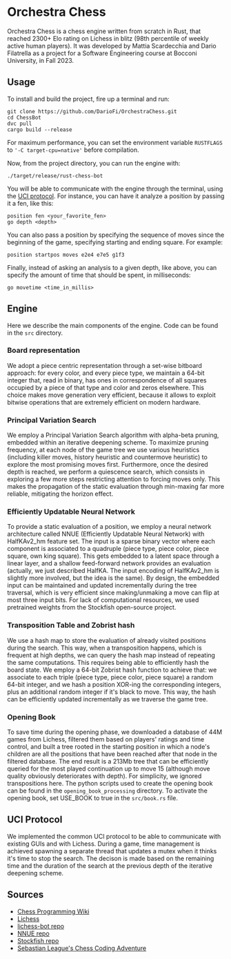 # Orchestra Chess

Orchestra Chess is a chess engine written from scratch in Rust, that reached 2300+ Elo rating on Lichess in blitz (98th percentile of weekly active human players). It was developed by Mattia Scardecchia and Dario Filatrella as a project for a Software Engineering course at Bocconi University, in Fall 2023.

## Usage

To install and build the project, fire up a terminal and run:
```
git clone https://github.com/DarioFi/OrchestraChess.git
cd ChessBot
dvc pull
cargo build --release
```
For maximum performance, you can set the environment variable ```RUSTFLAGS``` to ```'-C target-cpu=native'``` before compilation.

Now, from the project directory, you can run the engine with:
```
./target/release/rust-chess-bot
```
You will be able to communicate with the engine through the terminal, using the [UCI protocol](https://www.wbec-ridderkerk.nl/html/UCIProtocol.html). For instance, you can have it analyze a position by passing it a fen, like this:
```
position fen <your_favorite_fen>
go depth <depth>
```
You can also pass a position by specifying the sequence of moves since the beginning of the game, specifying starting and ending square. For example:
```
position startpos moves e2e4 e7e5 g1f3
```
Finally, instead of asking an analysis to a given depth, like above, you can specify the amount of time that should be spent, in milliseconds:
```
go movetime <time_in_millis>
```

## Engine

Here we describe the main components of the engine. Code can be found in the `src` directory.

### Board representation

We adopt a piece centric representation through a set-wise bitboard approach: for every color, and every piece type, we maintain a 64-bit integer that, read in binary, has ones in correspondence of all squares occupied by a piece of that type and color and zeros elsewhere. 
This choice makes move generation very efficient, because it allows to exploit bitwise operations that are extremely efficient on modern hardware.

### Principal Variation Search

We employ a Principal Variation Search algorithm with alpha-beta pruning, embedded within an iterative deepening scheme. To maximize pruning frequency, at each node of the game tree we use various heuristics (including killer moves, history heuristic and countermove heuristic) to explore the most promising moves first. Furthermore, once the desired depth is reached, we perform a quiescence search, which consists in exploring a few more steps restricting attention to forcing moves only. This makes the propagation of the static evaluation through min-maxing far more reliable, mitigating the horizon effect.

### Efficiently Updatable Neural Network

To provide a static evaluation of a position, we employ a neural network architecture called NNUE (Efficiently Updatable Neural Network) with HalfKAv2_hm feature set. The input is a sparse binary vector where each component is associated to a quadruple (piece type, piece color, piece square, own king square). This gets embedded to a latent space through a linear layer, and a shallow feed-forward network provides an evaluation (actually, we just described HalfKA. The input encoding of HalfKAv2_hm is slightly more involved, but the idea is the same).
By design, the embedded input can be maintained and updated incrementally during the tree traversal, which is very efficient since making/unmaking a move can flip at most three input bits.
For lack of computational resources, we used pretrained weights from the Stockfish open-source project.

### Transposition Table and Zobrist hash

We use a hash map to store the evaluation of already visited positions during the search. This way, when a transposition happens, which is frequent at high depths, we can query the hash map instead of repeating the same computations.
This requires being able to efficiently hash the board state. We employ a 64-bit Zobrist hash function to achieve that: we associate to each triple (piece type, piece color, piece square) a random 64-bit integer, and we hash a position XOR-ing the corresponding integers, plus an additional random integer if it's black to move. This way, the hash can be efficiently updated incrementally as we traverse the game tree.

### Opening Book

To save time during the opening phase, we downloaded a database of 44M games from Lichess, filtered them based on players' ratings and time control, and built a tree rooted in the starting position in which a node's children are all the positions that have been reached after that node in the filtered database. The end result is a 213Mb tree that can be efficiently queried for the most played continuation up to move 15 (although move quality obviously deteriorates with depth). For simplicity, we ignored transpositions here.
The python scripts used to create the opening book can be found in the `opening_book_processing` directory. To activate the opening book, set USE_BOOK to true in the `src/book.rs` file.

## UCI Protocol

We implemented the common UCI protocol to be able to communicate with existing GUIs and with Lichess. During a game, time management is achieved spawning a separate thread that updates a mutex when it thinks it's time to stop the search. The decison is made based on the remaining time and the duration of the search at the previous depth of the iterative deepening scheme.

## Sources

* [Chess Programming Wiki](https://www.chessprogramming.org/Main_Page)
* [Lichess](https://lichess.org)
* [lichess-bot repo](https://github.com/lichess-bot-devs/lichess-bot)
* [NNUE repo](https://github.com/official-stockfish/nnue-pytorch)
* [Stockfish repo](https://github.com/official-stockfish/Stockfish)
* [Sebastian League's Chess Coding Adventure](https://github.com/SebLague/Chess-Coding-Adventure)
